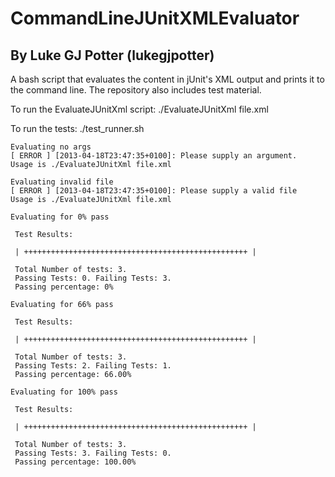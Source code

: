 CommandLineJUnitXMLEvaluator
============================
By Luke GJ Potter (lukegjpotter)
--------------------------------

A bash script that evaluates the content in jUnit's XML output and prints it to the command line. The repository also includes test material.

To run the EvaluateJUnitXml script:
    ./EvaluateJUnitXml file.xml


To run the tests:
    ./test_runner.sh

    Evaluating no args
    [ ERROR ] [2013-04-18T23:47:35+0100]: Please supply an argument. 
    Usage is ./EvaluateJUnitXml file.xml
    
    Evaluating invalid file
    [ ERROR ] [2013-04-18T23:47:35+0100]: Please supply a valid file 
    Usage is ./EvaluateJUnitXml file.xml
    
    Evaluating for 0% pass
    
     Test Results:
    
     | ++++++++++++++++++++++++++++++++++++++++++++++++++ |
    
     Total Number of tests: 3.
     Passing Tests: 0. Failing Tests: 3.
     Passing percentage: 0%
    
    Evaluating for 66% pass
    
     Test Results:
    
     | ++++++++++++++++++++++++++++++++++++++++++++++++++ |
    
     Total Number of tests: 3.
     Passing Tests: 2. Failing Tests: 1.
     Passing percentage: 66.00%
    
    Evaluating for 100% pass
    
     Test Results:
    
     | ++++++++++++++++++++++++++++++++++++++++++++++++++ |
    
     Total Number of tests: 3.
     Passing Tests: 3. Failing Tests: 0.
     Passing percentage: 100.00%
